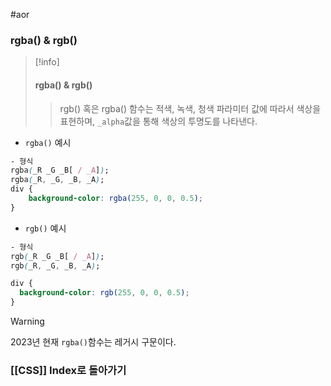 #aor 
### rgba() & rgb()
>[!info]
>#### rgba() & rgb()
>
>>rgb() 혹은 rgba() 함수는 적색, 녹색, 청색 파라미터 값에 따라서 색상을 표현하며, `_alpha`값을 통해 색상의 투명도를 나타낸다.

- `rgba()` 예시
```CSS
- 형식
rgba(_R _G _B[ / _A]);
rgba(_R, _G, _B, _A);
div {
	background-color: rgba(255, 0, 0, 0.5);
}
```

- `rgb()` 예시
```css
- 형식
rgb(_R _G _B[ / _A]);
rgb(_R, _G, _B, _A);

div {
  background-color: rgb(255, 0, 0, 0.5);
}
```

>[!warning]
>2023년 현재 `rgba()`함수는 레거시 구문이다.
### [[CSS]] Index로 돌아가기